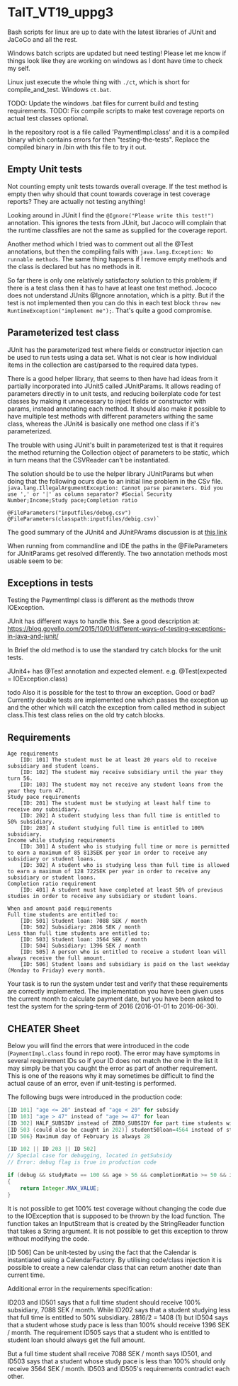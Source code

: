 # TaIT_VT19_uppg3

Bash scripts for linux are up to date with the latest libraries of JUnit and JaCoCo and all the rest.

Windows batch scripts are updated but need testing! Please let me know if things look like they are working on windows as I dont have time to check my self.

Linux just execute the whole thing with `./ct`, which is short for compile_and_test. Windows `ct.bat`.

TODO: Update the windows .bat files for current build and testing requirements.
TODO: Fix compile scripts to make test coverage reports on actual test classes optional.

In the repository root is a file called 'PaymentImpl.class' and it is a compiled binary which contains errors for then "testing-the-tests". Replace the compiled binary in /bin with this file to try it out.


## Empty Unit tests
Not counting empty unit tests towards overall overage. If the test method is empty then why should that count towards coverage in test coverage reports? They are actually not testing anything!

Looking around in JUnit I find the `@Ignore("Please write this test!")` annotation. This ignores the tests from JUnit, but Jacoco will complain that the runtime classfiles are not the same as supplied for the coverage report.

Another method which I tried was to comment out all the @Test annotations, but then the compiling fails with `java.lang.Exception: No runnable methods`. The same thing happens if I remove empty methods and the class is declared but has no methods in it.

So far there is only one relatively satisfactory solution to this problem; if there is a test class then it has to have at least one test method. Jococo does not understand JUnits @Ignore annotation, which is a pitty. But if the test is not implemented then you can do this in each test block `throw new RuntimeException("implement me");`. That's quite a good compromise.


## Parameterized test class
JUnit has the parameterized test where fields or constructor injection can be used to run tests using a data set. What is not clear is how individual items in the collection are cast/parsed to the required data types.

There is a good helper library, that seems to then have had ideas from it partially incorporated into JUnit5 called JUnitParams. It allows reading of parameters directly in to unit tests, and reducing boilerplate code for test classes by making it unnecessary to inject fields or constructor with params, instead annotating each method. It should also make it possible to have multiple test methods with different parameters withing the same class, whereas the JUnit4 is basically one method one class if it's parameterized.

The trouble with using JUnit's built in parameterized test is that it requires the method returning the Collection object of parameters to be static, which in turn means that the CSVReader can't be instantiated.

The solution should be to use the helper library JUnitParams but when doing that the following ocurs due to an initial line problem in the CSv file. `java.lang.IllegalArgumentException: Cannot parse parameters. Did you use ',' or '|' as column separator? #Social Security Number;Income;Study pace;Completion ratio`

```
@FileParameters("inputfiles/debug.csv")
@FileParameters(classpath:inputfiles/debig.csv)`
```

The good summary of the JUnit4 and JUnitPArams discussion is at [this link](https://www.testwithspring.com/lesson/writing-parameterized-tests-with-junit-4/)

When running from commandline and IDE the paths in the @FileParameters for JUnitParams get resolved differently. The two annotation methods most usable seem to be: 


## Exceptions in tests
Testing the PaymentImpl class is different as the methods throw IOException.

JUnit has different ways to handle this. See a good description at:
https://blog.goyello.com/2015/10/01/different-ways-of-testing-exceptions-in-java-and-junit/

 In Brief the old method is to use the standard try catch blocks for the unit tests.

JUnit4+ has @Test annotation and expected element. e.g. @Test(expected = IOException.class)

 todo Also it is possible for the test to throw an exception. Good or bad?
 Currently double tests are implemented one which passes the exception up and the other which will catch the exception from called method in subject class.This test class relies on the old try catch blocks.

## Requirements

    Age requirements
        [ID: 101] The student must be at least 20 years old to receive subsidiary and student loans.
        [ID: 102] The student may receive subsidiary until the year they turn 56.
        [ID: 103] The student may not receive any student loans from the year they turn 47.
    Study pace requirements
        [ID: 201] The student must be studying at least half time to receive any subsidiary.
        [ID: 202] A student studying less than full time is entitled to 50% subsidiary.
        [ID: 203] A student studying full time is entitled to 100% subsidiary.
    Income while studying requirements
        [ID: 301] A student who is studying full time or more is permitted to earn a maximum of 85 813SEK per year in order to receive any subsidiary or student loans.
        [ID: 302] A student who is studying less than full time is allowed to earn a maximum of 128 722SEK per year in order to receive any subsidiary or student loans.
    Completion ratio requirement
        [ID: 401] A student must have completed at least 50% of previous studies in order to receive any subsidiary or student loans.
  
    When and amount paid requirements
    Full time students are entitled to:
        [ID: 501] Student loan: 7088 SEK / month
        [ID: 502] Subsidiary: 2816 SEK / month
    Less than full time students are entitled to:
        [ID: 503] Student loan: 3564 SEK / month
        [ID: 504] Subsidiary: 1396 SEK / month
        [ID: 505] A person who is entitled to receive a student loan will always receive the full amount.
        [ID: 506] Student loans and subsidiary is paid on the last weekday (Monday to Friday) every month.

Your task is to run the system under test and verify that these requirements are correctly implemented. The implementation you have been given uses the current month to calculate payment date, but you have been asked to test the system for the spring-term of 2016 (2016-01-01 to 2016-06-30). 




## CHEATER Sheet
 Below you will find the errors that were introduced in the code (`PaymentImpl.class` found in repo root). The error may have symptoms in several requirement IDs so if your ID does not match the one in the list it may simply be that you caught the error as part of another requirement. This is one of the reasons why it may sometimes be difficult to find the actual cause of an error, even if unit-testing is performed.

The following bugs were introduced in the production code:  

```java
[ID 101] "age <= 20" instead of "age < 20" for subsidy
[ID 103] "age > 47" instead of "age >= 47" for loan
[ID 302] HALF_SUBSIDY instead of ZERO_SUBSIDY for part time students with too high income
[ID 503 (could also be caught in 202)] student50loan=4564 instead of student50loan=3564
[ID 506} Maximum day of February is always 28

[ID 102 || ID 203 || ID 502]
// Special case for debugging, located in getSubsidy
// Error: debug flag is true in production code

if (debug && studyRate == 100 && age > 56 && completionRatio >= 50 && income <= FULLTIME_INCOME) 
{
    return Integer.MAX_VALUE;
}
```

It is not possible to get 100% test coverage without changing the code due to the IOException that is supposed to be thrown by the load function. The function takes an InputStream that is created by the StringReader function that takes a String argument. It is not possible to get this exception to throw without modifying the code.  

[ID 506] Can be unit-tested by using the fact that the Calendar is instantiated using a CalendarFactory. By utilising code/class injection it is possible to create a new calendar class that can return another date than current time.


Additional error in the requirements specification:  

ID203 and ID501 says that a full time student should receive 100% subsidiary, 7088 SEK / month.
While ID202 says that a student studying less that full time is entitled to 50% subsidiary.
2816/2 = 1408 (1) but ID504 says that a student whose study pace is less than 100% should receive 1396 SEK / month. The requirement ID505 says that a student who is entitled to student loan should always get the full amount.  

But a full time student shall receive 7088 SEK / month says ID501, and ID503 says that a student
whose study pace is less than 100% should only receive 3564 SEK / month. ID503 and ID505's
requirements contradict each other.